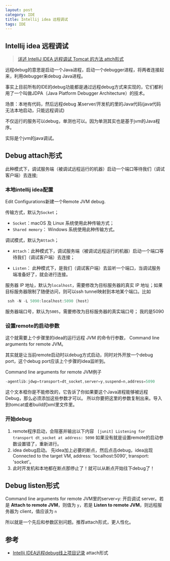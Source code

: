 ```yaml
---
layout: post
category: IDE
title: Intellij idea 远程调试
tags: IDE
---
```


## Intellij idea 远程调试

> [详述 IntelliJ IDEA 远程调试 Tomcat 的方法 attch形式](https://github.com/guobinhit/intellij-idea-tutorial/blob/master/articles/practical-skills/the-method-of-remote-debugging-with-idea.md)

远程debug的意思是启动一个Java进程，启动一个debugger进程，将两者连接起来，利用debugger来debug Java进程。

事实上目前所有的IDE的debug功能都是通过远程debug方式来实现的，它们都利用了一个叫做JDPA（Java Platform Debugger Architecture）的技术。



场景：本地有代码，然后远程debug 某server/开发机的里的Java代码(java代码无法本地启动，只能远程调试)

不仅运行的服务可以debug，单测也可以。因为单测其实也是基于jvm的Java程序。

实际是个jvm的java调试。



## Debug attach形式

此种模式下，调试服务端（被调试远程运行的机器）启动一个端口等待我们（调试客户端）去连接;

### 本地intellij idea配置

Edit Configurations新建一个Remote JVM debug.

传输方式，默认为`Socket`；

- `Socket`：macOS 及 Linux 系统使用此种传输方式；
- `Shared memory`： Windows 系统使用此种传输方式。

调试模式，默认为`Attach`；

- `Attach`：此种模式下，调试服务端（被调试远程运行的机器）启动一个端口等待我们（调试客户端）去连接；

- `Listen`： 此种模式下，是我们（调试客户端）去监听一个端口，当调试服务端准备好了，就会进行连接。

服务器 IP 地址，默认为`localhost`，需要修改为目标服务器的真实 IP 地址；如果目标服务器限制了随便访问，则可以ssh tunnel映射到本地某个端口。比如

```scala
 ssh -N -L 5090:localhost:5090 {host}
```

服务器端口号，默认为`5005`，需要修改为目标服务器的真实端口号； 我的是5090

### 设置remote的启动参数

这个就需要上个步骤里的idea的运行远程 JVM 的命令行参数， Command line arguments for remote JVM。

其实就是让当前remote启动时以debug方式启动，同时对外开放一个debug port，这个debug port应该上个步骤的idea监听到。



Command line arguments for remote JVM例子

```scala
-agentlib:jdwp=transport=dt_socket,server=y,suspend=n,address=5090
```



这个文本框你是不能修改的，它告诉了你如果要这个Java进程能够被远程Debug，那么必须添加这些参数才可以。 所以你要把这里的参数复制出来。导入到tomcat或者build的xml里文件里。

### 开始debug

1. remote程序启动，会阻塞并输出以下内容 ` [junit] Listening for transport dt_socket at address: 5090` 如果没有就是设置remote的启动参数设置错了，重新进行。
2. idea debug启动。 先idea加上必要的断点，然后点击debug，idea出现Connected to the target VM, address: 'localhost:5090', transport: 'socket'。
3. 此时开发机和本地都在断点那停止了！就可以从断点开始往下debug了！

## Debug listen形式

Command line arguments for remote JVM里的server=y: 开启调试 server。若是 **Attach to remote JVM**，则值为 `y`，若是 **Listen to remote JVM**，则远程服务器为 client，值应该为 `n`



所以就是一个先后和参数区别问题。推荐attach形式，更人性化。

## 参考

- [Intellij IDEA远程debug线上项目记录](https://www.cnblogs.com/fengyun2050/p/15357075.html) attach形式